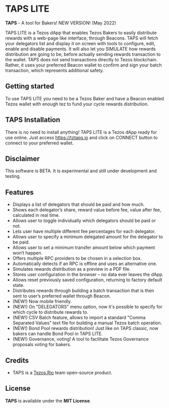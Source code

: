 # TAPS LITE

**TAPS** - A tool for Bakers!   NEW VERSION! (May 2022)

TAPS LITE is a Tezos dApp that enables Tezos Bakers to easily distribute rewards with a web-page like interface, through Beacons.
TAPS will fetch your delegators list and display it on screen with tools to configure, edit, enable and disable payments.
It will also let you SIMULATE how rewards distribution are going to be, before actually sending rewards transaction to the wallet.
TAPS does not send transactions directly to Tezos blockchain. Rather, it uses your preferred Beacon wallet to confirm and sign
your batch transaction, which represents additional safety.

## Getting started

To use TAPS LITE you need to be a Tezos Baker and have a Beacon enabled Tezos wallet with enough tez to fund your cycle rewards distribution. 

## TAPS Installation

There is no need to install anything! TAPS LITE is a Tezos dApp ready for use online.
Just access https://tztaps.io and click on CONNECT button to connect to your preferred wallet.

## Disclaimer

This software is BETA. It is experimental and still under development and testing.

## Features

 - Displays a list of delegators that should be paid and how much.
 - Shows each delegator’s share, reward value before fee, value after fee, calculated in real time.
 - Allows user to toggle individually which delegators should be paid or not.
 - Lets user have multiple different fee percentages for each delegator.
 - Allows user to specify a minimum delegated amount for the delegator to be paid.
 - Allows user to set a minimum transfer amount below which payment won’t happen.
 - Offers multiple RPC providers to be chosen in a selection box.
 - Automatically detects if an RPC is offline and uses an alternative one.
 - Simulates rewards distribution as a preview in a PDF file.
 - Stores user configuration in the browser – no data ever leaves the dApp.
 - Allows reset previously saved configuration, returning to factory default state.
 - Distributes rewards through building a batch transaction that is then sent to user’s preferred wallet through Beacon.
 - (NEW!) Now mobile friendly.
 - (NEW!) On "DELEGATORS" menu option, now it's possible to specify for which cycle to distribute rewards to.
 - (NEW!) CSV Batch feature, allows to import a standard "Comma Separated Values" text file for building a manual Tezos batch operation.
 - (NEW!) Bond Pool rewards distribution! Just like on TAPS classic, now bakers can handle Bond Pool in TAPS LITE.
 - (NEW!) Governance, voting! A tool to facilitate Tezos Governance proposals voting for bakers.

## Credits

- TAPS is a [Tezos.Rio](https://tezos.rio) team open-source product.

## License

**TAPS** is available under the **MIT License**.

[project-issues]: https://github.com/TezosRio/TAPS/issues
[project-license]: LICENSE.md
